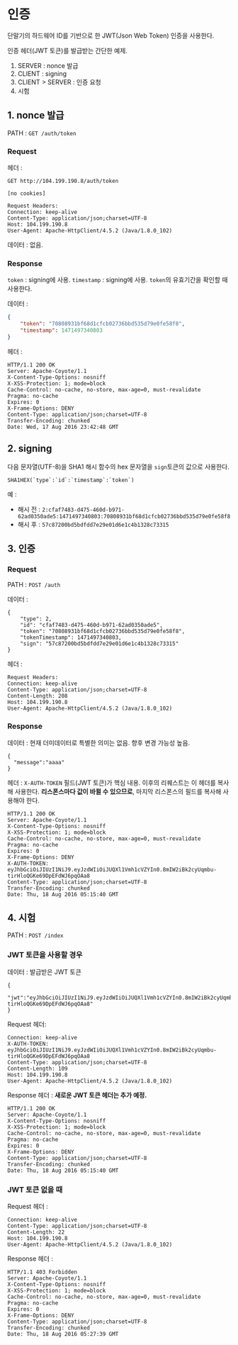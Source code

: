 # 인증

단말기의 하드웨어 ID를 기반으로 한 JWT(Json Web Token) 인증을 사용한다.

인증 헤더(JWT 토큰)를 발급받는 간단한 예제.

1. SERVER : nonce 발급
2. CLIENT : signing
3. CLIENT > SERVER : 인증 요청
4. 시험

## 1. nonce 발급

PATH : `GET /auth/token`

### Request

헤더 :
```
GET http://104.199.190.8/auth/token

[no cookies]

Request Headers:
Connection: keep-alive
Content-Type: application/json;charset=UTF-8
Host: 104.199.190.8
User-Agent: Apache-HttpClient/4.5.2 (Java/1.8.0_102)
```

데이터 : 없음.

### Response

`token` : signing에 사용.
`timestamp` : signing에 사용. `token`의 유효기간을 확인할 때 사용한다.

데이터 :
```json
{
    "token": "70808931bf68d1cfcb02736bbd535d79e0fe58f8",
    "timestamp": 1471497340803
}
```

헤더 :
```
HTTP/1.1 200 OK
Server: Apache-Coyote/1.1
X-Content-Type-Options: nosniff
X-XSS-Protection: 1; mode=block
Cache-Control: no-cache, no-store, max-age=0, must-revalidate
Pragma: no-cache
Expires: 0
X-Frame-Options: DENY
Content-Type: application/json;charset=UTF-8
Transfer-Encoding: chunked
Date: Wed, 17 Aug 2016 23:42:48 GMT
```

## 2. signing

다음 문자열(UTF-8)을 SHA1 해시 함수의 hex 문자열을 `sign`토큰의 값으로 사용한다.

```
SHA1HEX(`type`:`id`:`timestamp`:`token`)
```

예 :
* 해시 전 : `2:cfaf7483-d475-460d-b971-62ad0350ade5:1471497340803:70808931bf68d1cfcb02736bbd535d79e0fe58f8`
* 해시 후 : `57c87200bd5bdfdd7e29e01d6e1c4b1328c73315`

## 3. 인증

### Request

PATH : `POST /auth`

데이터 :
```
{
	"type": 2,
	"id": "cfaf7483-d475-460d-b971-62ad0350ade5",
	"token": "70808931bf68d1cfcb02736bbd535d79e0fe58f8",
	"tokenTimestamp": 1471497340803,
	"sign": "57c87200bd5bdfdd7e29e01d6e1c4b1328c73315"
}
```

헤더 :
```
Request Headers:
Connection: keep-alive
Content-Type: application/json;charset=UTF-8
Content-Length: 208
Host: 104.199.190.8
User-Agent: Apache-HttpClient/4.5.2 (Java/1.8.0_102)
```

### Response

데이터 : 현재 더미데이터로 특별한 의미는 없음. 향후 변경 가능성 높음.
```
{
  "message":"aaaa"
}
```

헤더 : `X-AUTH-TOKEN` 필드(JWT 토큰)가 핵심 내용. 이후의 리퀘스트는 이 헤더를 복사해 사용한다. **리스폰스마다 값이 바뀔 수 있으므로**, 마지막 리스폰스의 필드를 복사해 사용해야 한다.
```
HTTP/1.1 200 OK
Server: Apache-Coyote/1.1
X-Content-Type-Options: nosniff
X-XSS-Protection: 1; mode=block
Cache-Control: no-cache, no-store, max-age=0, must-revalidate
Pragma: no-cache
Expires: 0
X-Frame-Options: DENY
X-AUTH-TOKEN: eyJhbGciOiJIUzI1NiJ9.eyJzdWIiOiJUQXl1Vmh1cVZYIn0.8mIW2iBk2cyUqmbu-tirHloQGKe69DpEFdWJ6pqOAa8
Content-Type: application/json;charset=UTF-8
Transfer-Encoding: chunked
Date: Thu, 18 Aug 2016 05:15:40 GMT
```

## 4. 시험

PATH : `POST /index`

### JWT 토큰을 사용할 경우

데이터 : 발급받은 JWT 토큰
```
{
	"jwt":"eyJhbGciOiJIUzI1NiJ9.eyJzdWIiOiJUQXl1Vmh1cVZYIn0.8mIW2iBk2cyUqmbu-tirHloQGKe69DpEFdWJ6pqOAa8"
}
```

Request 헤더:
```
Connection: keep-alive
X-AUTH-TOKEN: eyJhbGciOiJIUzI1NiJ9.eyJzdWIiOiJUQXl1Vmh1cVZYIn0.8mIW2iBk2cyUqmbu-tirHloQGKe69DpEFdWJ6pqOAa8
Content-Type: application/json;charset=UTF-8
Content-Length: 109
Host: 104.199.190.8
User-Agent: Apache-HttpClient/4.5.2 (Java/1.8.0_102)
```

Response 헤더 : **새로운 JWT 토큰 헤더는 추가 예정.**
```
HTTP/1.1 200 OK
Server: Apache-Coyote/1.1
X-Content-Type-Options: nosniff
X-XSS-Protection: 1; mode=block
Cache-Control: no-cache, no-store, max-age=0, must-revalidate
Pragma: no-cache
Expires: 0
X-Frame-Options: DENY
Content-Type: application/json;charset=UTF-8
Transfer-Encoding: chunked
Date: Thu, 18 Aug 2016 05:15:40 GMT
```

### JWT 토큰 없을 때

Request 헤더 :
```
Connection: keep-alive
Content-Type: application/json;charset=UTF-8
Content-Length: 22
Host: 104.199.190.8
User-Agent: Apache-HttpClient/4.5.2 (Java/1.8.0_102)
```
Response 헤더 :
```
HTTP/1.1 403 Forbidden
Server: Apache-Coyote/1.1
X-Content-Type-Options: nosniff
X-XSS-Protection: 1; mode=block
Cache-Control: no-cache, no-store, max-age=0, must-revalidate
Pragma: no-cache
Expires: 0
X-Frame-Options: DENY
Content-Type: application/json;charset=UTF-8
Transfer-Encoding: chunked
Date: Thu, 18 Aug 2016 05:27:39 GMT
```
